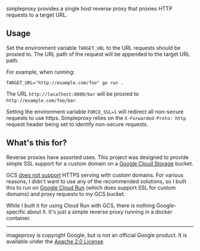 simpleproxy provides a single host reverse proxy that proxies HTTP requests to a
target URL.

## Usage

Set the environment variable `TARGET_URL` to the URL requests should be proxied
to.  The URL path of the request will be appended to the target URL path.

For example, when running:

    TARGET_URL="http://example.com/foo" go run .

The URL `http://localhost:8080/bar` will be proxied to
`http://example.com/foo/bar`.

Setting the environment variable `FORCE_SSL=1` will redirect all non-secure
requests to use https.  Simpleproxy relies on the `X-Forwarded-Proto: http`
request header being set to identify non-secure requests.

## What's this for?

Reverse proxies have assorted uses.  This project was designed to provide simple
SSL support for a custom domain on a [Google Cloud Storage][] bucket.

GCS [does not support][] HTTPS serving with custom domains.  For various
reasons, I didn't want to use any of the recommended solutions, so I built this
to run on [Google Cloud Run][] (which does support SSL for custom domains) and
proxy requests to my GCS bucket.

[Google Cloud Storage]: http://cloud.google.com/storage
[does not support]: https://cloud.google.com/storage/docs/troubleshooting#https
[Google Cloud Run]: https://cloud.google.com/run/

While I built it for using Cloud Run with GCS, there is nothing Google-specific
about it.  It's just a simple reverse proxy running in a docker container.

---

imageproxy is copyright Google, but is not an official Google product.  It is
available under the [Apache 2.0 License](./LICENSE).
